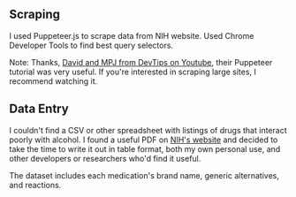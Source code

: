 ## Scraping

I used Puppeteer.js to scrape data from NIH website. Used Chrome Developer Tools to find best query selectors.

Note: Thanks, [David and MPJ from DevTips on Youtube](https://www.youtube.com/watch?v=pixfH6yyqZk), their Puppeteer tutorial was very useful. If you're interested in scraping large sites, I recommend watching it.


## Data Entry

I couldn't find a CSV or other spreadsheet with listings of drugs that interact poorly with alcohol. I found a useful PDF on [NIH's website](https://pubs.niaaa.nih.gov/publications/Medicine/Harmful_Interactions.pdf) and decided to take the time to write it out in table format, both my own personal use, and other developers or researchers who'd find it useful.

The dataset includes each medication's brand name, generic alternatives, and reactions.